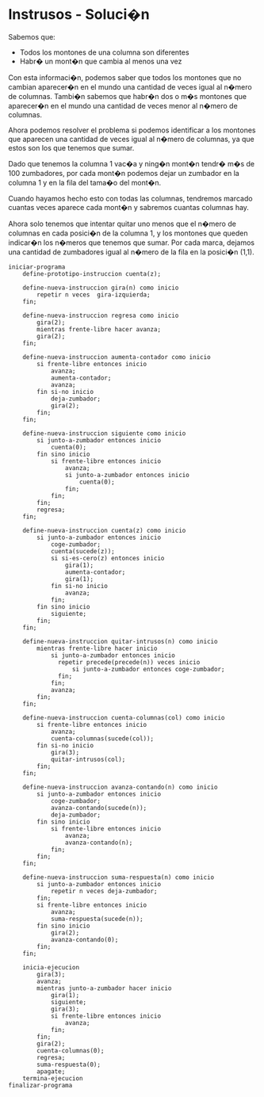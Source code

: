 # Instrusos - Soluci�n

Sabemos que:

- Todos los montones de una columna son diferentes
- Habr� un mont�n que cambia al menos una vez

Con esta informaci�n, podemos saber que todos los montones que no cambian aparecer�n en el mundo una cantidad de veces igual al n�mero de columnas. Tambi�n sabemos que habr�n dos o m�s montones que aparecer�n en el mundo una cantidad de veces menor al n�mero de columnas.

Ahora podemos resolver el problema si podemos identificar a los montones que aparecen una cantidad de veces igual al n�mero de columnas, ya que estos son los que tenemos que sumar.

Dado que tenemos la columna 1 vac�a y ning�n mont�n tendr� m�s de 100 zumbadores, por cada mont�n podemos dejar un zumbador en la columna 1 y en la fila del tama�o del mont�n.

Cuando hayamos hecho esto con todas las columnas, tendremos marcado cuantas veces aparece cada mont�n y sabremos cuantas columnas hay.

Ahora solo tenemos que intentar quitar uno menos que el n�mero de columnas en cada posici�n de la columna 1, y los montones que queden indicar�n los n�meros que tenemos que sumar. Por cada marca, dejamos una cantidad de zumbadores igual al n�mero de la fila en la posici�n (1,1).

```
iniciar-programa
    define-prototipo-instruccion cuenta(z);

    define-nueva-instruccion gira(n) como inicio
        repetir n veces  gira-izquierda;
    fin;

    define-nueva-instruccion regresa como inicio
        gira(2);
        mientras frente-libre hacer avanza;
        gira(2);
    fin;

    define-nueva-instruccion aumenta-contador como inicio
        si frente-libre entonces inicio
            avanza;
            aumenta-contador;
            avanza;
        fin si-no inicio
            deja-zumbador;
            gira(2);
        fin;
    fin;

    define-nueva-instruccion siguiente como inicio
        si junto-a-zumbador entonces inicio
            cuenta(0);
        fin sino inicio
            si frente-libre entonces inicio
                avanza;
                si junto-a-zumbador entonces inicio
                    cuenta(0);
                fin;
            fin;
        fin;
        regresa;
    fin;

    define-nueva-instruccion cuenta(z) como inicio
        si junto-a-zumbador entonces inicio
            coge-zumbador;
            cuenta(sucede(z));
            si si-es-cero(z) entonces inicio
                gira(1);
                aumenta-contador;
                gira(1);
            fin si-no inicio
                avanza;
            fin;
        fin sino inicio
            siguiente;
        fin;
    fin;

    define-nueva-instruccion quitar-intrusos(n) como inicio
        mientras frente-libre hacer inicio
            si junto-a-zumbador entonces inicio
              repetir precede(precede(n)) veces inicio
                  si junto-a-zumbador entonces coge-zumbador;
              fin;
            fin;
            avanza;
        fin;
    fin;

    define-nueva-instruccion cuenta-columnas(col) como inicio
        si frente-libre entonces inicio
            avanza;
            cuenta-columnas(sucede(col));
        fin si-no inicio
            gira(3);
            quitar-intrusos(col);
        fin;
    fin;

    define-nueva-instruccion avanza-contando(n) como inicio
        si junto-a-zumbador entonces inicio
            coge-zumbador;
            avanza-contando(sucede(n));
            deja-zumbador;
        fin sino inicio
            si frente-libre entonces inicio
                avanza;
                avanza-contando(n);
            fin;
        fin;
    fin;

    define-nueva-instruccion suma-respuesta(n) como inicio
        si junto-a-zumbador entonces inicio
            repetir n veces deja-zumbador;
        fin;
        si frente-libre entonces inicio
            avanza;
            suma-respuesta(sucede(n));
        fin sino inicio
            gira(2);
            avanza-contando(0);
        fin;
    fin;

    inicia-ejecucion
        gira(3);
        avanza;
        mientras junto-a-zumbador hacer inicio
            gira(1);
            siguiente;
            gira(3);
            si frente-libre entonces inicio
                avanza;
            fin;
        fin;
        gira(2);
        cuenta-columnas(0);
        regresa;
        suma-respuesta(0);
        apagate;
    termina-ejecucion
finalizar-programa
```
